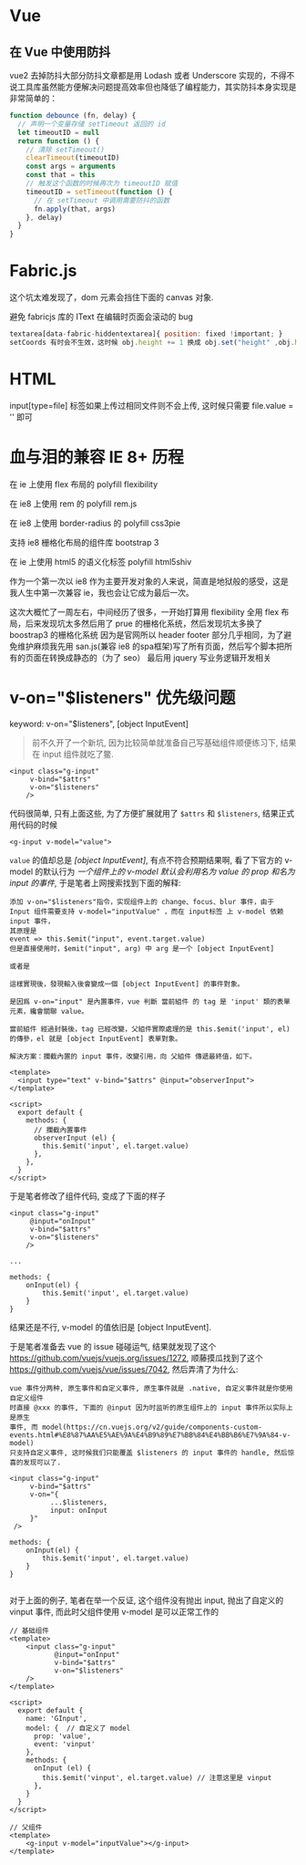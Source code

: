 # Vue

## 在 Vue 中使用防抖

vue2 去掉防抖大部分防抖文章都是用 Lodash 或者 Underscore 实现的，不得不说工具库虽然能方便解决问题提高效率但也降低了编程能力，其实防抖本身实现是非常简单的：

```javascript
function debounce (fn, delay) {
  // 声明一个变量存储 setTimeout 返回的 id
  let timeoutID = null
  return function () {
    // 清除 setTimeout()
    clearTimeout(timeoutID)
    const args = arguments
    const that = this
    // 触发这个函数的时候再次为 timeoutID 赋值
    timeoutID = setTimeout(function () {
      // 在 setTimeout 中调用需要防抖的函数
      fn.apply(that, args)
    }, delay)
  }
}
```

# Fabric.js
这个坑太难发现了，dom 元素会挡住下面的 canvas 对象.

避免 fabricjs 库的 IText 在编辑时页面会滚动的 bug
```javascript
textarea[data-fabric-hiddentextarea]{ position: fixed !important; }
setCoords 有时会不生效，这时候 obj.height += 1 换成 obj.set("height" ,obj.height + 1)
```

# HTML
input[type=file] 标签如果上传过相同文件则不会上传, 这时候只需要 file.value = '' 即可

# 血与泪的兼容 IE 8+ 历程

在 ie 上使用 flex 布局的 polyfill flexibility

在 ie8 上使用 rem 的 polyfill rem.js

在 ie8 上使用 border-radius 的 polyfill css3pie

支持 ie8 栅格化布局的组件库 bootstrap 3

在 ie 上使用 html5 的语义化标签 polyfill html5shiv

作为一个第一次以 ie8 作为主要开发对象的人来说，简直是地狱般的感受，这是我人生中第一次兼容 ie，我也会让它成为最后一次。

这次大概忙了一周左右，中间经历了很多，一开始打算用 flexibility 全用 flex 布局，后来发现坑太多然后用了 prue 的栅格化系统，然后发现坑太多换了 boostrap3 的栅格化系统
因为是官网所以 header footer 部分几乎相同，为了避免维护麻烦我先用 san.js(兼容 ie8 的spa框架)写了所有页面，然后写个脚本把所有的页面在转换成静态的（为了 seo）
最后用 jquery 写业务逻辑开发相关


# v-on="$listeners" 优先级问题

keyword: v-on="$listeners", [object InputEvent]

> 前不久开了一个新坑, 因为比较简单就准备自己写基础组件顺便练习下, 
结果在 input 组件就吃了鳖.

```vue
<input class="g-input"
     v-bind="$attrs"
     v-on="$listeners"
    />
```
代码很简单, 只有上面这些, 为了方便扩展就用了 `$attrs` 和 `$listeners`, 
结果正式用代码的时候

```vue
<g-input v-model="value">
```
`value` 的值却总是 *[object InputEvent]*, 有点不符合预期结果啊, 看了下官方的 v-model
的默认行为 *一个组件上的 v-model 默认会利用名为 value 的 prop 和名为 input 的事件*,
于是笔者上网搜索找到下面的解释:
```
添加 v-on="$listeners"指令，实现组件上的 change、focus、blur 事件，由于 Input 组件需要支持 v-model="inputValue" ，而在 input标签 上 v-model 依赖 input 事件，
其原理是
event => this.$emit("input", event.target.value)
但是直接使用时，$emit("input", arg) 中 arg 是一个 [object InputEvent]

或者是

這樣實現後，發現輸入後會變成一個 [object InputEvent] 的事件對象。

是因爲 v-on="input" 是內置事件，vue 判斷 當前組件 的 tag 是 'input' 類的表單元素，纔會關聯 value。

當前組件 經過封裝後，tag 已經改變，父組件實際處理的是 this.$emit('input', el) 的傳參，el 就是 [object InputEvent] 表單對象。

解決方案：攔截內置的 input 事件，改變引用，向 父組件 傳遞最終值，如下。

<template>
  <input type="text" v-bind="$attrs" @input="observerInput">
</template>

<script>
  export default {
    methods: {      
      // 攔截內置事件      
      observerInput (el) {
        this.$emit('input', el.target.value)
      },
    },  
  }
</script>

```

于是笔者修改了组件代码, 变成了下面的样子
```vue
<input class="g-input"
     @input="onInput"
     v-bind="$attrs"
     v-on="$listeners"
    />
    
...
   
methods: {
    onInput(el) {
        this.$emit('input', el.target.value)
    }
}   

```

结果还是不行, v-model 的值依旧是 [object InputEvent].
 
于是笔者准备去 vue 的 issue
碰碰运气, 结果就发现了这个 https://github.com/vuejs/vuejs.org/issues/1272,
顺藤摸瓜找到了这个 https://github.com/vuejs/vue/issues/7042,
然后弄清了为什么:
```
vue 事件分两种, 原生事件和自定义事件, 原生事件就是 .native, 自定义事件就是你使用自定义组件
时直接 @xxx 的事件, 下面的 @input 因为时监听的原生组件上的 input 事件所以实际上是原生
事件, 而 model(https://cn.vuejs.org/v2/guide/components-custom-events.html#%E8%87%AA%E5%AE%9A%E4%B9%89%E7%BB%84%E4%BB%B6%E7%9A%84-v-model) 
只支持自定义事件, 这时候我们只能覆盖 $listeners 的 input 事件的 handle, 然后惊喜的发现可以了.

<input class="g-input"
     v-bind="$attrs"
     v-on="{
          ...$listeners,
          input: onInput
     }"
 />

methods: {
    onInput(el) {
        this.$emit('input', el.target.value)
    }
}   
    
```

对于上面的例子, 笔者在举一个反证, 这个组件没有抛出 input, 抛出了自定义的 vinput 事件, 
而此时父组件使用 v-model 是可以正常工作的
```
// 基础组件
<template>
    <input class="g-input"
           @input="onInput"
           v-bind="$attrs"
           v-on="$listeners"
    />
</template>

<script>
  export default {
    name: 'GInput',
    model: {  // 自定义了 model
      prop: 'value',
      event: 'vinput'
    },
    methods: {
      onInput (el) {
        this.$emit('vinput', el.target.value) // 注意这里是 vinput
      },
    }
  }
</script>

// 父组件
<template>
    <g-input v-model="inputValue"></g-input>
</template>
```



